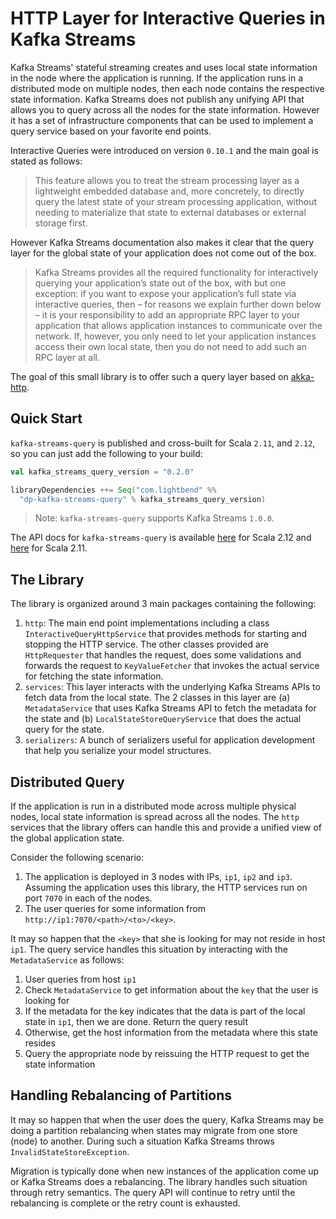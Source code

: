 # HTTP Layer for Interactive Queries in Kafka Streams

Kafka Streams' stateful streaming creates and uses local state information in the node where the application is running. If the application runs in a distributed mode on multiple nodes, then each node contains the respective state information. Kafka Streams does not publish any unifying API that allows you to query across all the nodes for the state information. However it has a set of infrastructure components that can be used to implement a query service based on your favorite end points.

Interactive Queries were introduced on version `0.10.1` and the main goal is stated as follows:

> This feature allows you to treat the stream processing layer as a lightweight embedded database and, more concretely, to directly query the latest state of your stream processing application, without needing to materialize that state to external databases or external storage first.

However Kafka Streams documentation also makes it clear that the query layer for the global state of your application does not come out of the box.

> Kafka Streams provides all the required functionality for interactively querying your application’s state out of the box, with but one exception: if you want to expose your application’s full state via interactive queries, then – for reasons we explain further down below – it is your responsibility to add an appropriate RPC layer to your application that allows application instances to communicate over the network. If, however, you only need to let your application instances access their own local state, then you do not need to add such an RPC layer at all.

The goal of this small library is to offer such a query layer based on [akka-http](https://doc.akka.io/docs/akka-http/current/scala/http/).

## Quick Start

`kafka-streams-query` is published and cross-built for Scala `2.11`, and `2.12`, so you can just add the following to your build:

```scala
val kafka_streams_query_version = "0.2.0"

libraryDependencies ++= Seq("com.lightbend" %%
  "dp-kafka-streams-query" % kafka_streams_query_version)
```

> Note: `kafka-streams-query` supports Kafka Streams `1.0.0`.

The API docs for `kafka-streams-query` is available [here](https://developer.lightbend.com/docs/api/kafka-streams-query/0.1.1/com/lightbend/kafka/scala/iq) for Scala 2.12 and [here](https://developer.lightbend.com/docs/api/kafka-streams-query_2.11/0.1.1/#package) for Scala 2.11.

## The Library

The library is organized around 3 main packages containing the following:

1. `http`: The main end point implementations including a class `InteractiveQueryHttpService` that provides methods for starting and stopping the HTTP service. The other classes provided are `HttpRequester` that handles the request, does some validations and forwards the request to `KeyValueFetcher` that invokes the actual service for fetching the state information.
2. `services`: This layer interacts with the underlying Kafka Streams APIs to fetch data from the local state. The 2 classes in this layer are (a) `MetadataService` that uses Kafka Streams API to fetch the metadata for the state and (b) `LocalStateStoreQueryService` that does the actual query for the state.
3. `serializers`: A bunch of serializers useful for application development that help you serialize your model structures.

## Distributed Query

If the application is run in a distributed mode across multiple physical nodes, local state information is spread across all the nodes. The `http` services that the library offers can handle this and provide a unified view of the global application state.

Consider the following scenario:

1. The application is deployed in 3 nodes with IPs, `ip1`, `ip2` and `ip3`. Assuming the application uses this library, the HTTP services run on port `7070` in each of the nodes.
2. The user queries for some information from `http://ip1:7070/<path>/<to>/<key>`.

It may so happen that the `<key>` that she is looking for may not reside in host `ip1`. The query service handles this situation by interacting with the `MetadataService` as follows:

1. User queries from host `ip1`
2. Check `MetadataService` to get information about the `key` that the user is looking for
3. If the metadata for the key indicates that the data is part of the local state in `ip1`, then we are done. Return the query result
4. Otherwise, get the host information from the metadata where this state resides
5. Query the appropriate node by reissuing the HTTP request to get the state information

## Handling Rebalancing of Partitions

It may so happen that when the user does the query, Kafka Streams may be doing a partition rebalancing when states may migrate from one store (node) to another. During such a situation Kafka Streams throws `InvalidStateStoreException`.

Migration is typically done when new instances of the application come up or Kafka Streams does a rebalancing. The library handles such situation through retry semantics. The query API will continue to retry until the rebalancing is complete or the retry count is exhausted.
